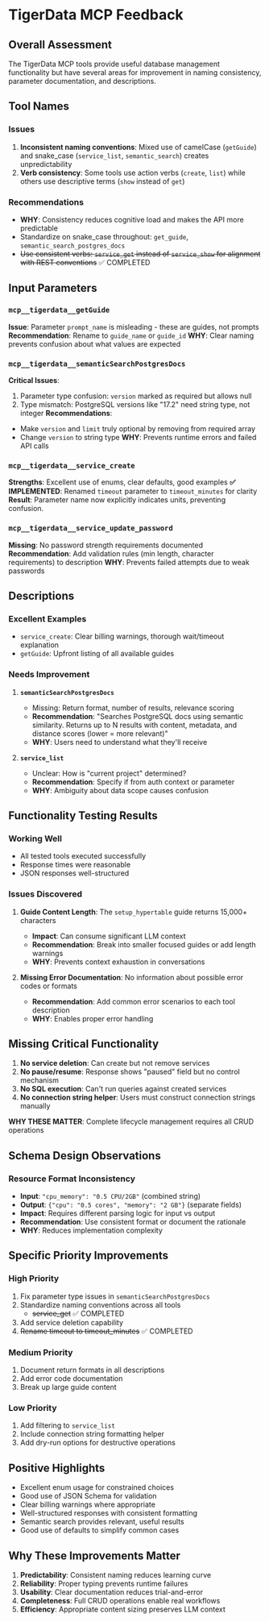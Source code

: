 # TigerData MCP Feedback

## Overall Assessment
The TigerData MCP tools provide useful database management functionality but have several areas for improvement in naming consistency, parameter documentation, and descriptions.

## Tool Names

### Issues
1. **Inconsistent naming conventions**: Mixed use of camelCase (`getGuide`) and snake_case (`service_list`, `semantic_search`) creates unpredictability
2. **Verb consistency**: Some tools use action verbs (`create`, `list`) while others use descriptive terms (`show` instead of `get`)

### Recommendations
- **WHY**: Consistency reduces cognitive load and makes the API more predictable
- Standardize on snake_case throughout: `get_guide`, `semantic_search_postgres_docs`
- ~~Use consistent verbs: `service_get` instead of `service_show` for alignment with REST conventions~~ ✅ COMPLETED

## Input Parameters

### `mcp__tigerdata__getGuide`
**Issue**: Parameter `prompt_name` is misleading - these are guides, not prompts
**Recommendation**: Rename to `guide_name` or `guide_id`
**WHY**: Clear naming prevents confusion about what values are expected

### `mcp__tigerdata__semanticSearchPostgresDocs`
**Critical Issues**:
1. Parameter type confusion: `version` marked as required but allows null
2. Type mismatch: PostgreSQL versions like "17.2" need string type, not integer
**Recommendations**:
- Make `version` and `limit` truly optional by removing from required array
- Change `version` to string type
**WHY**: Prevents runtime errors and failed API calls

### `mcp__tigerdata__service_create`
**Strengths**: Excellent use of enums, clear defaults, good examples
**✅ IMPLEMENTED**: Renamed `timeout` parameter to `timeout_minutes` for clarity
**Result**: Parameter name now explicitly indicates units, preventing confusion.

### `mcp__tigerdata__service_update_password`
**Missing**: No password strength requirements documented
**Recommendation**: Add validation rules (min length, character requirements) to description
**WHY**: Prevents failed attempts due to weak passwords

## Descriptions

### Excellent Examples
- `service_create`: Clear billing warnings, thorough wait/timeout explanation
- `getGuide`: Upfront listing of all available guides

### Needs Improvement

1. **`semanticSearchPostgresDocs`**
   - Missing: Return format, number of results, relevance scoring
   - **Recommendation**: "Searches PostgreSQL docs using semantic similarity. Returns up to N results with content, metadata, and distance scores (lower = more relevant)"
   - **WHY**: Users need to understand what they'll receive

2. **`service_list`**
   - Unclear: How is "current project" determined?
   - **Recommendation**: Specify if from auth context or parameter
   - **WHY**: Ambiguity about data scope causes confusion

## Functionality Testing Results

### Working Well
- All tested tools executed successfully
- Response times were reasonable
- JSON responses well-structured

### Issues Discovered

1. **Guide Content Length**: The `setup_hypertable` guide returns 15,000+ characters
   - **Impact**: Can consume significant LLM context
   - **Recommendation**: Break into smaller focused guides or add length warnings
   - **WHY**: Prevents context exhaustion in conversations

2. **Missing Error Documentation**: No information about possible error codes or formats
   - **Recommendation**: Add common error scenarios to each tool description
   - **WHY**: Enables proper error handling

## Missing Critical Functionality

1. **No service deletion**: Can create but not remove services
2. **No pause/resume**: Response shows "paused" field but no control mechanism
3. **No SQL execution**: Can't run queries against created services
4. **No connection string helper**: Users must construct connection strings manually

**WHY THESE MATTER**: Complete lifecycle management requires all CRUD operations

## Schema Design Observations

### Resource Format Inconsistency
- **Input**: `"cpu_memory": "0.5 CPU/2GB"` (combined string)
- **Output**: `{"cpu": "0.5 cores", "memory": "2 GB"}` (separate fields)
- **Impact**: Requires different parsing logic for input vs output
- **Recommendation**: Use consistent format or document the rationale
- **WHY**: Reduces implementation complexity

## Specific Priority Improvements

### High Priority
1. Fix parameter type issues in `semanticSearchPostgresDocs`
2. Standardize naming conventions across all tools
   - ~~service_get~~ ✅ COMPLETED
3. Add service deletion capability
4. ~~Rename timeout to timeout_minutes~~ ✅ COMPLETED

### Medium Priority
1. Document return formats in all descriptions
2. Add error code documentation
3. Break up large guide content

### Low Priority
1. Add filtering to `service_list`
2. Include connection string formatting helper
3. Add dry-run options for destructive operations

## Positive Highlights
- Excellent enum usage for constrained choices
- Good use of JSON Schema for validation
- Clear billing warnings where appropriate
- Well-structured responses with consistent formatting
- Semantic search provides relevant, useful results
- Good use of defaults to simplify common cases

## Why These Improvements Matter
1. **Predictability**: Consistent naming reduces learning curve
2. **Reliability**: Proper typing prevents runtime failures
3. **Usability**: Clear documentation reduces trial-and-error
4. **Completeness**: Full CRUD operations enable real workflows
5. **Efficiency**: Appropriate content sizing preserves LLM context
